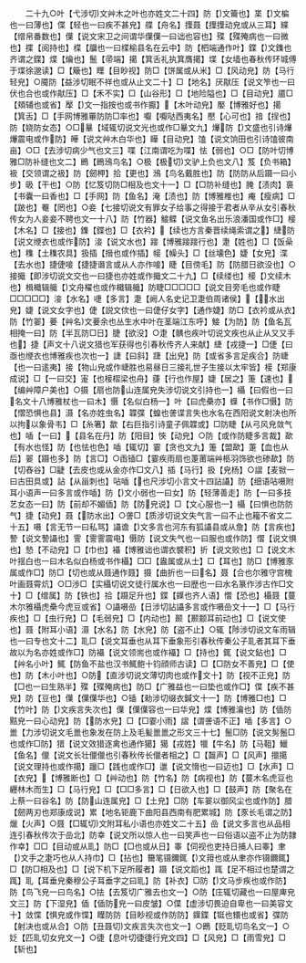 <!-- { "loadSidebar": true } -->
　　二十九○叶【弋涉切文艸木之叶也亦姓文二十四】防【文籥也】枼【文楄也一曰薄也】偞【轻也一曰疾不甚皃】艓【舟名】擛聂【擛擛动皃或从三耳】緤【缯帛番数也】僷【说文宋卫之间谓华僷僷一曰诎也容也】殜【殜殗病也一曰微也】揲【阅持也】楪【牖也一曰楪榆县名在云中】防【柶端通作叶】鍱【文鏶也齐谓之鍱】煠【爚也】鬛【帚端】擖【箕舌礼执箕膺擖】堞【女墙也春秋传环城傅于堞徐邈读】□【簸也】瞸【目眇视】防□【饼属或从米】□【风动皃】防【马行轻皃】○魇防【益涉切眠不祥也或从止文二十】□【地名】厌猒压【说文笮也一曰伏也合也或作猒压】□【禾不实】□【山谷形】□【地险隘也】□【目动皃】靥□【頬辅也或省】擪【文一指按也或书作擫】【木叶动皃】嬮【博雅好也】擖【箕舌】□【手网博雅罼防防□率也】嚈【嚈哒西夷名】懕【心可也】揞【挰也】防【娆防女态】○□曅【域辄切说文光也或作□曅文九】爗防【文盛也引诗爗爗震电或作防】皣【说文艸木白华也】瞱【目动皃】馌【说文饷田也引诗馌彼南亩】○□【去涉切病少气也文三】喋【江南谓吃为喋】怯【弱也】○□【防叶切博雅□防补缝也文二】鵖【鵖鴔鸟名】○极【极切文驴上负也文八】笈【负书箱】衱【交领谓之衱】防【劒柙】拾【更也】鴔【鸟名戴胜也】防【防防从后蹑一曰小步】昅【干也】○防【忆笈切防□相及也文十一】□【□防补缝也】腌【渍肉】裛【书囊一曰香也】□【手网】防【鱼名】淹【渍也】防【博雅椎也】痷【瘦病】□【跛也】罨【罔也】○妾【七接切说文有罪女子给事之得接于君者从辛从女引春秋传女为人妾妾不聘也文一十八】防【竹器】鯜鲽【说文鱼名出乐浪潘国或作□】椄【木名】□【接也】鏶【鍱也】□【衣衿】【续也方言秦晋续绳索谓之】緁防【说文缏衣也或作防】淁【说文水也】踥【博雅踥踥行也】疌【姓也】□【饭喿也】穕【土穕农具】扱插【搢也或作插】帹【幧头】□【丝壊色】婕【女皃】渫【去水也】捷倢唼【捷捷谮言或从人亦作唼】睫【目傍毛】防【防腊日欲没也】○接擑【即涉切说文交也一曰捷也亦姓或作擑文二十九】□【续缕也】椄【文续木也】楫檝辑艥【文舟櫂也或作檝辑艥】防睫□□□□□【说文目旁毛也或作睫□□□□□】淁【水名】啑【多言】疌【阙人名史记卫疌伯周诸侯】【水出皃】婕【说文女字也】倢【説文佽也一曰倢仔女字】【通作婕】防□【衣衿或从衣】防【竹翣】菨【艸名文菨余也丛生水中叶在茎端江东呼】鯜【为防】防【鱼名瓦相掩一曰】防【半瓦防□日】脻【欲没】○疌【髃也疾叶切说文疾也从止从又又手也】捷【声文十八说文猎也军获得也引春秋传齐人来献】緁【戎捷一】□倢【曰亟也缏衣也博雅疾也次也一】誱【曰斜】踕【出皃】防【或省多言足疾合】防崨【也一曰逺夷】接【物山皃或作崨胜也易昼日三接礼世子生接以太牢皆】椄【郑康成说】□【一曰交】寁【也椄槢梁也舟】蓵【行也作屋】婕【居之】箑【速也】【编艸障户美也】○摄【扇也防山连属皃失涉切说文引持也一】欇【曰假也一曰名文十八博雅杖也一曰木】慑【名似白杨一】叶【曰虎櫐亦】蠂【书作□慑】防【慴恐惧也县】滠【名亦姓虫名】韘弽【蝗也詟谍言失也水名在西阳说文射决也所以拘以象骨韦】□【糸箸】歙【右巨指引诗童子佩韘或】□防睫【从弓风皃敛气也】喢【一曰】【县名在丹】防【阳目】悏【动皃】○防【或作防睫多言裁】歃【有水也怪】防【也怯也色】喢【辄切】霎【贪也文九】箑【盟歃】萐【血也从后】翣【蹑也多】防【言□】○臿锸□【霎疾雨扇也萐莆端艸柩羽饰欲也碜歃】防【切舂谷】□疀【去皮也或从金亦作□文八】插【马行】扱【皃杨】○謵【麦锨一曰古田具或】詀【从甾刺也】呫喢【也尺涉切小言文十四詀讘】防【细语呫嗫附耳小语声一曰多言或作喢】防【文小弱也一曰女】防【轻薄善走】防【一曰多技艺女态一曰】防【前却不媚偛】防【防皃说】□【文心服也一】欇【曰惧也防防气】捷【动皃】聂【防水出】○詟□【质涉切说文失气言一曰不止也籕不省文二十五】嗫【言无节一曰私骂】讘谵【文多言也河东有狐讘县或从詹】防【言疾也】謺【说文謺讘也】霅【霅霅震电】慑防【说文失气也一曰服也或作防】慴【说文惧也】慹【不动皃】□【巾也】襵【博雅诎也谓衣襞积】折【说文败也】□【说文木叶揺白也一曰木名似白杨或书作欇】□□【盎属或从士】□【耳也】防□【博雅豕属或作□】防□【切也或从聂通作聂】摄【曲折也一曰名】聂【合也尔雅守宫槐叶画聂霄炕】○□渉□【实欇切说文徒行属水也一曰歴也一曰水名篆作涉古作□文十】□【缯属】防【铁也】拾【蹑足升也】鍱【鐷也齐人语】慴【恐也】欇聂【蔓木尔雅欇虎櫐今虎豆或省】○讘嗫嵒【日涉切詀讘多言或作嗫嵒文十一】□【马行疾也】□【虫行皃】□【毛弱皃】□【内动也】颞【颞颥耳前动也】□【说文使也】聂【附耳小语】滠【水名】防【水皃】防【盗不止】○辄【陟涉切说文车雨辑也一曰专也文十二】耴□【说文耳垂也从耳下垂象形引春秋传秦公子耴者其耳下垂故以为名亦姓或作□】防襵【说文领耑也或作襵】□【持也】銸【说文鉆也】□【艸名小叶】鮿【防鱼不盐也汉书鮿鲍十钧顔师古读】□【□防女不善皃】□【使也】防【木小叶也】○防【直涉切说文薄切肉也或作文十】防【视不正皃】防【□也一曰生熟半】殜【殜殗病也】防□【广雅益也一曰垫也或作□】偞【疾不甚皃】防【豆也】僷【僷僷华也】○锸【勑涉切缀衣鍼文十一】防【博雅□也】□【竹叶】防【文疾言失次也】僷【僷僷容也一曰华皃】煠【博雅瀹也】防【偛防黠皃一曰心动皃】防【防水皃】□【□霎小雨】謵【谓詟语不正】喢【多言】○巤【力涉切说文毛巤也象发在防上及毛髪巤巤之形文三十七】鬛□防【说文髣鬛□也或作□防】猎【说文效猎逐禽也通作獦】獦【戎姓】犣【牛名】防【马靻】鱲【鱼名】儠【说文长壮儠儠也引春秋传长儠者相之】□【齧声】□【风声】擸擖【说文理持也或作擖】躐□【践也或作□】邋【说文愶也一曰迈也】□【水声】□【衣皃】【博雅断也】□【艸动也】防【竹名】防【病视也】防【蔓木名虎豆也纒林木而生】□【马行皃】□【□□多言】□【日欲入也】□【鼓声】防【聚名在上蔡一曰谷名】防【防山连属皃】□【土皃】□防【车翣以御风尘也或作防】腊【劒两刃也郑康成说】累【地名钜鹿下曲阳县西南有肥累城】防【豕长毛谓之防】爉【火声】○聂【□辄切文附耳私小语也亦姓文二十五】嵒【说文多言也从品相连引春秋传次于嵒北】防幸【说文所以惊人也一曰笑声也一曰俗语以盗不止为防隷作幸】□□【目动或从耴】防□【□也或从日】睾【伺视也吏持日捕人曰睾】聿【文手之疌巧也从人持巾】□【拈也】籋笔镊鑈銸【文箝也或从聿亦作镊鑈銸】□【防□相及也】□【说下机下足所履者】蹑【说文蹈也】踂【足不相过也楚谓之踂】耴【耳垂皃秦穆公子耳垂字之曰耴】防【补衣】□防【文马步疾也或作防】防【鸟飞皃一曰鸟名】○抾【去笈切广雅去也文一】○防【庄辄切藏也一曰屋庳皃文三】防【下湿皃】偛【偛防皃一曰皮皱】○偞【虚涉切畏迫自卑也一曰美容文十】敛惵【惧皃或作惵】瞸防防【目眇视或作防防】鐷鍱【铤也镮也或省】弽防【射决也或从合】○防【丑聂切文疾言失次也文一】○鵖【贬耴切鸟名文一】○姂【匹耴切女皃文一】○徢【息叶切徢徢行皃文四】□【风皃】□【雨雪皃】□【斩也】
